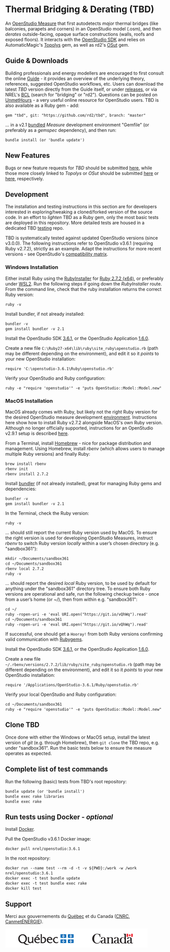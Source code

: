 # Thermal Bridging & Derating (TBD)  

An [OpenStudio Measure](https://nrel.github.io/OpenStudio-user-documentation/reference/measure_writing_guide/) that first autodetects _major_ thermal bridges (like balconies, parapets and corners) in an OpenStudio model (.osm), and then _derates_ outside-facing, opaque surface constructions (walls, roofs and exposed floors). It interacts with the [OpenStudio SDK](https://openstudio-sdk-documentation.s3.amazonaws.com/index.html) and relies on AutomaticMagic's [Topolys](https://github.com/automaticmagic/topolys) gem, as well as rd2's [OSut](https://rubygems.org/gems/osut/versions/0.2.7) gem.

## Guide & Downloads

Building professionals and energy modellers are encouraged to first consult the online [Guide](https://rd2.github.io/tbd/) - it provides an overview of the underlying theory, references, suggested OpenStudio workflows, etc. Users can download the latest _TBD_ version directly from the Guide itself, or under [releases](https://github.com/rd2/tbd/releases), or via NREL's [BCL](https://bcl.nrel.gov) (search for "bridging" or "rd2"). Questions can be posted on [UnmetHours](https://unmethours.com) - a very useful online resource for OpenStudio users. TBD is also available as a Ruby gem - add:  

```
gem "tbd", git: "https://github.com/rd2/tbd", branch: "master"
```  

... in a v2.1 [bundled](https://bundler.io) _Measure_ development environment "Gemfile" (or preferably as a _gemspec_ dependency), and then run:  

```
bundle install (or 'bundle update')
```

## New Features  

Bugs or new feature requests for _TBD_ should be submitted [here](https://github.com/rd2/tbd/issues), while those more closely linked to _Topolys_ or _OSut_ should be submitted [here](https://github.com/automaticmagic/topolys/issues) or [here](https://github.com/rd2/osut/issues), respectively.

## Development

The installation and testing instructions in this section are for developers interested in exploring/tweaking a cloned/forked version of the source code. In an effort to _lighten_ TBD as a Ruby gem, only the most basic tests are deployed in this repository. More detailed tests are housed in a dedicated TBD [testing](https://github.com/rd2/tbd_tests) repo.

TBD is systematically tested against updated OpenStudio versions (since v3.0.0). The following instructions refer to OpenStudio v3.6.1 (requiring Ruby v2.7.2), strictly as an example. Adapt the instructions for more recent versions - see OpenStudio's [compatibility matrix](https://github.com/NREL/OpenStudio/wiki/OpenStudio-SDK-Version-Compatibility-Matrix).

### Windows Installation

Either install Ruby using the [RubyInstaller](https://rubyinstaller.org/downloads/archives/) for [Ruby 2.7.2 (x64)](https://github.com/oneclick/rubyinstaller2/releases/tag/RubyInstaller-2.7.2-1/rubyinstaller-2.7.2-1-x64.exe), or preferably under [WSL2](https://gist.github.com/brgix/0d968d8f32c41f13300dc6769414df79). Run the following steps if going down the _RubyInstaller_ route. From the command line, check that the ruby installation returns the correct Ruby version:
```
ruby -v
```

Install bundler, if not already installed:
```
bundler -v
gem install bundler -v 2.1
```

Install the OpenStudio SDK [3.6.1](https://github.com/NREL/OpenStudio/releases/tag/v3.6.1), or the OpenStudio Application [1.6.0](https://github.com/openstudiocoalition/OpenStudioApplication/releases/tag/v1.6.0).

Create a new file ```C:\Ruby27-x64\lib\ruby\site_ruby\openstudio.rb``` (path may be different depending on the environment), and edit it so it _points_ to your new OpenStudio installation:

```
require 'C:\openstudio-3.6.1\Ruby\openstudio.rb'
```

Verify your OpenStudio and Ruby configuration:
```
ruby -e "require 'openstudio'" -e "puts OpenStudio::Model::Model.new"
```

### MacOS Installation

MacOS already comes with Ruby, but likely not the right Ruby version for the desired OpenStudio measure development [environment](https://github.com/NREL/OpenStudio/wiki/OpenStudio-SDK-Version-Compatibility-Matrix). Instructions here show how to install Ruby v2.7.2 alongside MacOS's own Ruby version. Although no longer officially supported, instructions for an OpenStudio v2.9.1 setup is described [here](https://github.com/rd2/tbd/blob/master/v291_MacOS.md).

From a Terminal, install [Homebrew](https://brew.sh/index) - nice for package distribution and management. Using Homebrew, install _rbenv_ (which allows users to manage multiple Ruby versions) and finally Ruby:

```
brew install rbenv
rbenv init
rbenv install 2.7.2
```
Install [bundler](https://bundler.io) (if not already installed), great for managing Ruby gems and dependencies:

```
bundler -v
gem install bundler -v 2.1
```

In the Terminal, check the Ruby version:

```
ruby -v
```

... should still report the current Ruby version used by MacOS. To ensure the right version is used for developing OpenStudio Measures, instruct _rbenv_ to switch Ruby version _locally_ within a user’s chosen directory (e.g. "sandbox361"):

```
mkdir ~/Documents/sandbox361
cd ~/Documents/sandbox361
rbenv local 2.7.2
ruby -v
```
… should report the desired _local_ Ruby version, to be used by default for anything under the "sandbox361" directory tree. To ensure both Ruby versions are operational and safe, run the following checkup twice - once from a user’s home (or ~/), then from within e.g. "sandbox361":

```
cd ~/
ruby -ropen-uri -e 'eval URI.open("https://git.io/vQhWq").read'
cd ~/Documents/sandbox361
ruby -ropen-uri -e 'eval URI.open("https://git.io/vQhWq").read'
```

If successful, one should get a ```Hooray!``` from both Ruby versions confirming valid communication with [Rubygems](https://rubygems.org/).

Install the OpenStudio SDK [3.6.1](https://github.com/NREL/OpenStudio/releases/tag/v3.6.1), or the OpenStudio Application [1.6.0](https://github.com/openstudiocoalition/OpenStudioApplication/releases/tag/v1.6.0).

Create a new file ```~/.rbenv/versions/2.7.2/lib/ruby/site_ruby/openstudio.rb```  (path may be different depending on the environment), and edit it so it _points_ to your new OpenStudio installation:

```
require '/Applications/OpenStudio-3.6.1/Ruby/openstudio.rb'
```

Verify your local OpenStudio and Ruby configuration:

```
cd ~/Documents/sandbox361
ruby -e "require 'openstudio'" -e "puts OpenStudio::Model::Model.new"
```

## Clone TBD

Once done with either the Windows or MacOS setup, install the latest version of _git_ (e.g. through Homebrew), then ```git clone``` the TBD repo, e.g. under "sandbox361". Run the basic tests below to ensure the measure operates as expected.

## Complete list of test commands

Run the following (basic) tests from TBD's root repository:
```
bundle update (or 'bundle install')
bundle exec rake libraries
bundle exec rake
```

## Run tests using Docker - _optional_

Install [Docker](https://docs.docker.com/desktop/#download-and-install).

Pull the OpenStudio v3.6.1 Docker image:
```
docker pull nrel/openstudio:3.6.1
```

In the root repository:
```
docker run --name test --rm -d -t -v ${PWD}:/work -w /work nrel/openstudio:3.6.1
docker exec -t test bundle update
docker exec -t test bundle exec rake
docker kill test
```

## Support

Merci aux gouvernements du [Québec](https://transitionenergetique.gouv.qc.ca) et du Canada ([CNRC](https://nrc.canada.ca/en/research-development/research-collaboration/research-centres/construction-research-centre), [CanmetÉNERGIE](https://www.nrcan.gc.ca/energy/offices-labs/canmet/ottawa-research-centre/the-built-environment/23341)).

![Thanks to the Quebec and Canadian governments](./sponsors/qc_can.png "Thanks to the Quebec and Canadian governments")

